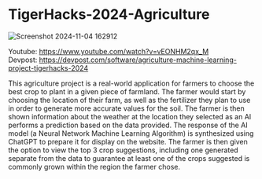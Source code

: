 # TigerHacks-2024-Agriculture

![Screenshot 2024-11-04 162912](https://github.com/user-attachments/assets/798130f9-e255-4c3c-8a49-cf5fcf1da9ae)

Youtube: https://www.youtube.com/watch?v=vEONHM2qx_M <br/>
Devpost: https://devpost.com/software/agriculture-machine-learning-project-tigerhacks-2024

This agriculture project is a real-world application for farmers to choose the best crop to plant in a given piece of farmland. The farmer would start by choosing the location of their farm, as well as the fertilizer they plan to use in order to generate more accurate values for the soil. The farmer is then shown information about the weather at the location they selected as an AI performs a prediction based on the data provided. The response of the AI model (a Neural Network Machine Learning Algorithm) is synthesized using ChatGPT to prepare it for display on the website. The farmer is then given the option to view the top 3 crop suggestions, including one generated separate from the data to guarantee at least one of the crops suggested is commonly grown within the region the farmer chose.
